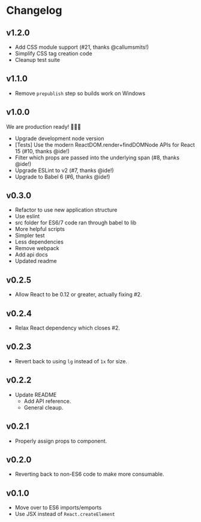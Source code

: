 # Changelog

## v1.2.0

- Add CSS module support (#21, thanks @callumsmits!)
- Simplify CSS tag creation code
- Cleanup test suite

## v1.1.0

- Remove `prepublish` step so builds work on Windows

## v1.0.0

We are production ready! 😬🤘🎉

- Upgrade development node version
- [Tests] Use the modern ReactDOM.render+findDOMNode APIs for React 15 (#10, thanks @ide!)
- Filter which props are passed into the underlying span (#8, thanks @ide!)
- Upgrade ESLint to v2 (#7, thanks @ide!)
- Upgrade to Babel 6 (#6, thanks @ide!)

## v0.3.0

- Refactor to use new application structure
- Use eslint
- src folder for ES6/7 code ran through babel to lib
- More helpful scripts
- Simpler test
- Less dependencies
- Remove webpack
- Add api docs
- Updated readme

## v0.2.5

- Allow React to be 0.12 or greater, actually fixing #2.

## v0.2.4

- Relax React dependency which closes #2.

## v0.2.3

- Revert back to using `lg` instead of `1x` for size.

## v0.2.2

- Update README
  - Add API reference.
  - General cleaup.

## v0.2.1

- Properly assign props to component.

## v0.2.0

- Reverting back to non-ES6 code to make more consumable.

## v0.1.0

- Move over to ES6 imports/emports
- Use JSX instead of `React.createElement`
